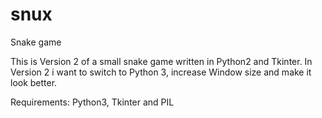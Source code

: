 # snux
Snake game

This is Version 2 of a small snake game written in Python2 and Tkinter. In Version 2 i want to switch to Python 3, increase Window size and make it look better.

Requirements: Python3, Tkinter and PIL
